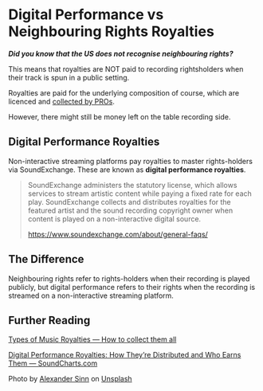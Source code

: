 # Digital Performance vs Neighbouring Rights Royalties



***Did you know that the US does not recognise neighbouring rights?***

This means that royalties are NOT paid to recording rightsholders when their track is spun in a public setting.

Royalties are paid for the underlying composition of course, which are licenced and [collected by PROs](https://unlockyoursound.com/music-royalties/#performance-royalties).

However, there might still be money left on the table recording side.

Digital Performance Royalties
-----------------------------

Non-interactive streaming platforms pay royalties to master rights-holders via SoundExchange. These are known as **digital performance royalties**.

> SoundExchange administers the statutory license, which allows services to stream artistic content while paying a fixed rate for each play. SoundExchange collects and distributes royalties for the featured artist and the sound recording copyright owner when content is played on a non-interactive digital source.
> 
> <https://www.soundexchange.com/about/general-faqs/>

The Difference
--------------

Neighbouring rights refer to rights-holders when their recording is played publicly, but digital performance refers to their rights when the recording is streamed on a non-interactive streaming platform.

Further Reading
---------------

[Types of Music Royalties — How to collect them all](https://unlockyoursound.com/music-royalties/)

[Digital Performance Royalties: How They’re Distributed and Who Earns Them — SoundCharts.com](https://soundcharts.com/blog/digital-performance-royalties#what-are-digital-performance-royalties)

Photo by [Alexander Sinn](https://unsplash.com/@swimstaralex?utm_source=unsplash&utm_medium=referral&utm_content=creditCopyText) on [Unsplash](https://unsplash.com/s/photos/digital-radio?utm_source=unsplash&utm_medium=referral&utm_content=creditCopyText)

